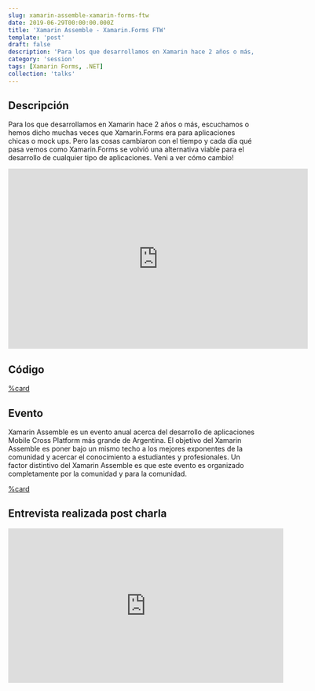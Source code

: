 ```yaml
---
slug: xamarin-assemble-xamarin-forms-ftw
date: 2019-06-29T00:00:00.000Z
title: 'Xamarin Assemble - Xamarin.Forms FTW'
template: 'post'
draft: false
description: 'Para los que desarrollamos en Xamarin hace 2 años o más, escuchamos o hemos dicho muchas veces que Xamarin.Forms era para aplicaciones chicas o mock ups. Pero las cosas cambiaron con el tiempo y cada día qué pasa vemos como Xamarin.Forms se volvió una alternativa viable para el desarrollo de cualquier tipo de aplicaciones. Veni a ver cómo cambio!'
category: 'session'
tags: [Xamarin Forms, .NET]
collection: 'talks'
---
```


## Descripción

Para los que desarrollamos en Xamarin hace 2 años o más, escuchamos o hemos dicho muchas veces que Xamarin.Forms era para aplicaciones chicas o mock ups. Pero las cosas cambiaron con el tiempo y cada día qué pasa vemos como Xamarin.Forms se volvió una alternativa viable para el desarrollo de cualquier tipo de aplicaciones. Veni a ver cómo cambio!

<iframe src="https://onedrive.live.com/embed?cid=915471809AA43A7A&amp;resid=915471809AA43A7A%2127625&amp;authkey=ANaiURW0k8NaD-0&amp;em=2&amp;wdAr=1.7777777777777777" width="610px" height="367px" frameborder="0">Esto es un documento de <a target="_blank" href="https://office.com">Microsoft Office</a> incrustado con tecnología de <a target="_blank" href="https://office.com/webapps">Office</a>.</iframe>

## Código

[%card](https://github.com/teban3010/MarvelShellDemo)

## Evento

Xamarin Assemble es un evento anual acerca del desarrollo de aplicaciones Mobile Cross Platform más grande de Argentina. El objetivo del Xamarin Assemble es poner bajo un mismo techo a los mejores exponentes de la comunidad y acercar el conocimiento a estudiantes y profesionales.
Un factor distintivo del Xamarin Assemble es que este evento es organizado completamente por la comunidad y para la comunidad.

[%card](http://www.xamarinassemble.com/)

## Entrevista realizada post charla

<iframe width="560" height="315" src="https://www.youtube.com/embed/0hQSozUfb9w" frameborder="0" allow="accelerometer; autoplay; encrypted-media; gyroscope; picture-in-picture" allowfullscreen></iframe>
